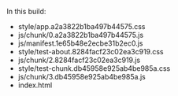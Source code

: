 In this build:

- style/app.a2a3822b1ba497b44575.css
- js/chunk/0.a2a3822b1ba497b44575.js
- js/manifest.1e65b48e2ecbe31b2ec0.js
- style/test-about.8284facf23c02ea3c919.css
- js/chunk/2.8284facf23c02ea3c919.js
- style/test-chunk.db45958e925ab4be985a.css
- js/chunk/3.db45958e925ab4be985a.js
- index.html
